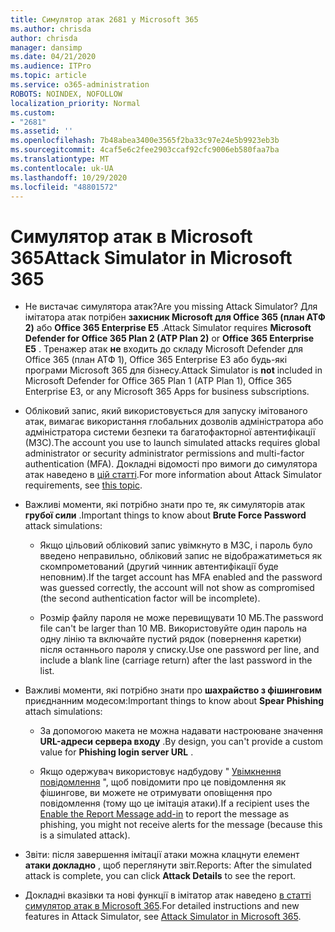 ```yaml
---
title: Симулятор атак 2681 у Microsoft 365
ms.author: chrisda
author: chrisda
manager: dansimp
ms.date: 04/21/2020
ms.audience: ITPro
ms.topic: article
ms.service: o365-administration
ROBOTS: NOINDEX, NOFOLLOW
localization_priority: Normal
ms.custom:
- "2681"
ms.assetid: ''
ms.openlocfilehash: 7b48abea3400e3565f2ba33c97e24e5b9923eb3b
ms.sourcegitcommit: 4caf5e6c2fee2903ccaf92cfc9006eb580faa7ba
ms.translationtype: MT
ms.contentlocale: uk-UA
ms.lasthandoff: 10/29/2020
ms.locfileid: "48801572"
---
```

# <a name="attack-simulator-in-microsoft-365"></a><span data-ttu-id="524d2-102">Симулятор атак в Microsoft 365</span><span class="sxs-lookup"><span data-stu-id="524d2-102">Attack Simulator in Microsoft 365</span></span>

- <span data-ttu-id="524d2-103">Не вистачає симулятора атак?</span><span class="sxs-lookup"><span data-stu-id="524d2-103">Are you missing Attack Simulator?</span></span> <span data-ttu-id="524d2-104">Для імітатора атак потрібен **захисник Microsoft для Office 365 (план АТФ 2)** або **Office 365 Enterprise E5** .</span><span class="sxs-lookup"><span data-stu-id="524d2-104">Attack Simulator requires **Microsoft Defender for Office 365 Plan 2 (ATP Plan 2)** or **Office 365 Enterprise E5** .</span></span> <span data-ttu-id="524d2-105">Тренажер атак **не** входить до складу Microsoft Defender для Office 365 (план АТФ 1), Office 365 Enterprise E3 або будь-які програми Microsoft 365 для бізнесу.</span><span class="sxs-lookup"><span data-stu-id="524d2-105">Attack Simulator is **not** included in Microsoft Defender for Office 365 Plan 1 (ATP Plan 1), Office 365 Enterprise E3, or any Microsoft 365 Apps for business subscriptions.</span></span>

- <span data-ttu-id="524d2-106">Обліковий запис, який використовується для запуску імітованого атак, вимагає використання глобальних дозволів адміністратора або адміністратора системи безпеки та багатофакторної автентифікації (МЗС).</span><span class="sxs-lookup"><span data-stu-id="524d2-106">The account you use to launch simulated attacks requires global administrator or security administrator permissions and multi-factor authentication (MFA).</span></span> <span data-ttu-id="524d2-107">Докладні відомості про вимоги до симулятора атак наведено в [цій статті](https://docs.microsoft.com/microsoft-365/security/office-365-security/attack-simulator).</span><span class="sxs-lookup"><span data-stu-id="524d2-107">For more information about Attack Simulator requirements, see [this topic](https://docs.microsoft.com/microsoft-365/security/office-365-security/attack-simulator).</span></span>

- <span data-ttu-id="524d2-108">Важливі моменти, які потрібно знати про те, як симуляторів атак **грубої сили** .</span><span class="sxs-lookup"><span data-stu-id="524d2-108">Important things to know about **Brute Force Password** attack simulations:</span></span>

  - <span data-ttu-id="524d2-109">Якщо цільовий обліковий запис увімкнуто в МЗС, і пароль було введено неправильно, обліковий запис не відображатиметься як скомпрометований (другий чинник автентифікації буде неповним).</span><span class="sxs-lookup"><span data-stu-id="524d2-109">If the target account has MFA enabled and the password was guessed correctly, the account will not show as compromised (the second authentication factor will be incomplete).</span></span>

  - <span data-ttu-id="524d2-110">Розмір файлу пароля не може перевищувати 10 МБ.</span><span class="sxs-lookup"><span data-stu-id="524d2-110">The password file can't be larger than 10 MB.</span></span> <span data-ttu-id="524d2-111">Використовуйте один пароль на одну лінію та включайте пустий рядок (повернення каретки) після останнього пароля у списку.</span><span class="sxs-lookup"><span data-stu-id="524d2-111">Use one password per line, and include a blank line (carriage return) after the last password in the list.</span></span>

- <span data-ttu-id="524d2-112">Важливі моменти, які потрібно знати про **шахрайство з фішинговим** приєднанним модесом:</span><span class="sxs-lookup"><span data-stu-id="524d2-112">Important things to know about **Spear Phishing** attach simulations:</span></span>

  - <span data-ttu-id="524d2-113">За допомогою макета не можна надавати настроюване значення **URL-адреси сервера входу** .</span><span class="sxs-lookup"><span data-stu-id="524d2-113">By design, you can't provide a custom value for **Phishing login server URL** .</span></span>

  - <span data-ttu-id="524d2-114">Якщо одержувач використовує надбудову " [Увімкнення повідомлення](https://docs.microsoft.com/microsoft-365/security/office-365-security/enable-the-report-message-add-in) ", щоб повідомити про це повідомлення як фішингове, ви можете не отримувати оповіщення про повідомлення (тому що це імітація атаки).</span><span class="sxs-lookup"><span data-stu-id="524d2-114">If a recipient uses the [Enable the Report Message add-in](https://docs.microsoft.com/microsoft-365/security/office-365-security/enable-the-report-message-add-in) to report the message as phishing, you might not receive alerts for the message (because this is a simulated attack).</span></span>

- <span data-ttu-id="524d2-115">Звіти: після завершення імітації атаки можна клацнути елемент **атаки докладно** , щоб переглянути звіт.</span><span class="sxs-lookup"><span data-stu-id="524d2-115">Reports: After the simulated attack is complete, you can click **Attack Details** to see the report.</span></span>

- <span data-ttu-id="524d2-116">Докладні вказівки та нові функції в імітатор атак наведено [в статті симулятор атак в Microsoft 365](https://docs.microsoft.com/microsoft-365/security/office-365-security/attack-simulator).</span><span class="sxs-lookup"><span data-stu-id="524d2-116">For detailed instructions and new features in Attack Simulator, see [Attack Simulator in Microsoft 365](https://docs.microsoft.com/microsoft-365/security/office-365-security/attack-simulator).</span></span>
